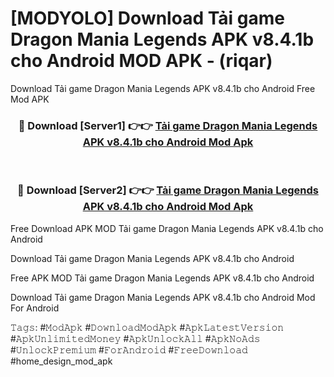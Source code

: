# [MODYOLO] Download Tải game Dragon Mania Legends APK v8.4.1b cho Android MOD APK - (riqar)
Download Tải game Dragon Mania Legends APK v8.4.1b cho Android Free Mod APK

<div align="center">
<h3>🔴 Download [Server1] 👉👉 <a href="https://apk-comot.site?title=Tải_game_Dragon_Mania_Legends_APK_v8.4.1b_cho_Android">Tải game Dragon Mania Legends APK v8.4.1b cho Android Mod Apk</a></h3><br>

<h3>🔴 Download [Server2] 👉👉 <a href="https://apk-comot.site?title=Tải_game_Dragon_Mania_Legends_APK_v8.4.1b_cho_Android">Tải game Dragon Mania Legends APK v8.4.1b cho Android Mod Apk</a></h3>
</div>


Free Download APK MOD Tải game Dragon Mania Legends APK v8.4.1b cho Android

Download Tải game Dragon Mania Legends APK v8.4.1b cho Android 

Free APK MOD Tải game Dragon Mania Legends APK v8.4.1b cho Android 

Download Tải game Dragon Mania Legends APK v8.4.1b cho Android Mod For Android

𝚃𝚊𝚐𝚜: #𝙼𝚘𝚍𝙰𝚙𝚔 #𝙳𝚘𝚠𝚗𝚕𝚘𝚊𝚍𝙼𝚘𝚍𝙰𝚙𝚔 #𝙰𝚙𝚔𝙻𝚊𝚝𝚎𝚜𝚝𝚅𝚎𝚛𝚜𝚒𝚘𝚗 #𝙰𝚙𝚔𝚄𝚗𝚕𝚒𝚖𝚒𝚝𝚎𝚍𝙼𝚘𝚗𝚎𝚢 #𝙰𝚙𝚔𝚄𝚗𝚕𝚘𝚌𝚔𝙰𝚕𝚕 #𝙰𝚙𝚔𝙽𝚘𝙰𝚍𝚜 #𝚄𝚗𝚕𝚘𝚌𝚔𝙿𝚛𝚎𝚖𝚒𝚞𝚖 #𝙵𝚘𝚛𝙰𝚗𝚍𝚛𝚘𝚒𝚍 #𝙵𝚛𝚎𝚎𝙳𝚘𝚠𝚗𝚕𝚘𝚊𝚍 #home_design_mod_apk